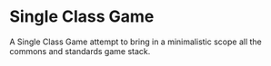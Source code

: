 # Single Class Game

A Single Class Game attempt to bring in a minimalistic scope all the commons and standards game stack.

